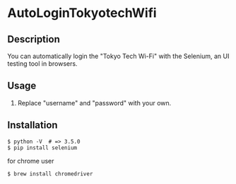 # AutoLoginTokyotechWifi


## Description

You can automatically login the "Tokyo Tech Wi-Fi" with the Selenium, an UI testing tool in browsers.

## Usage

1. Replace "username" and "password" with your own.

## Installation

    $ python -V  # => 3.5.0
    $ pip install selenium
    
for chrome user

    $ brew install chromedriver
    
    
    


